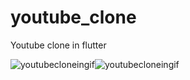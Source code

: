 # youtube_clone
Youtube clone in flutter

![youtubecloneingif](https://user-images.githubusercontent.com/67695638/104813978-6cafc600-5832-11eb-8aac-be915750bc71.gif)![youtubecloneingif](https://user-images.githubusercontent.com/67695638/104813978-6cafc600-5832-11eb-8aac-be915750bc71.gif)
